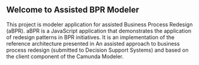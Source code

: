 ## Welcome to Assisted BPR Modeler

This project is modeler application for assisted Business Process Redesign (aBPR). aBPR is a JavaScript application that demonstrates the application of redesign patterns in BPR initiatives. It is an implementation of the reference architecture presented in An assisted approach to business process redesign (submitted to Decision Support Systems) and based on the client component of the Camunda Modeler.
